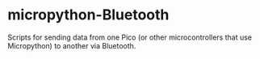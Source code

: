 # micropython-Bluetooth
Scripts for sending data from one Pico (or other microcontrollers that use Micropython) to another via Bluetooth.
